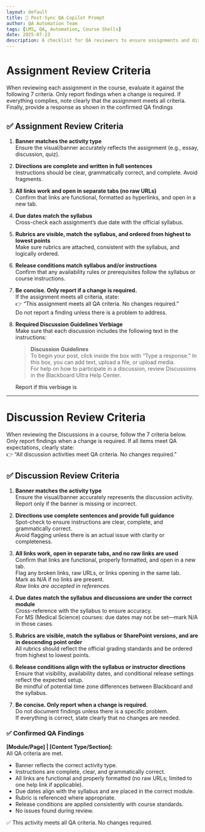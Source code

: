 ```yaml
---
layout: default
title: 🧠 Post-Sync QA Copilot Prompt  
author: QA Automation Team  
tags: [LMS, QA, Automation, Course Shells]  
date: 2025-07-23 
description: A checklist for QA reviewers to ensure assignments and discussions meet LMS standards and syllabus requirements.
---
```

# Assignment Review Criteria

When reviewing each assignment in the course, evaluate it against the following 7 criteria. Only report findings when a change is required. If everything complies, note clearly that the assignment meets all criteria. Finally, provide a response as shown in the confirmed QA findings

## ✅ Assignment Review Criteria

1. **Banner matches the activity type**  
   Ensure the visual/banner accurately reflects the assignment (e.g., essay, discussion, quiz).

2. **Directions are complete and written in full sentences**  
   Instructions should be clear, grammatically correct, and complete. Avoid fragments.

3. **All links work and open in separate tabs (no raw URLs)**  
   Confirm that links are functional, formatted as hyperlinks, and open in a new tab.

4. **Due dates match the syllabus**  
   Cross-check each assignment’s due date with the official syllabus.

5. **Rubrics are visible, match the syllabus, and ordered from highest to lowest points**  
   Make sure rubrics are attached, consistent with the syllabus, and logically ordered.

6. **Release conditions match syllabus and/or instructions**  
   Confirm that any availability rules or prerequisites follow the syllabus or course instructions.

7. **Be concise. Only report if a change is required.**  
   If the assignment meets all criteria, state:  
   👉 “This assignment meets all QA criteria. No changes required.”  
   Do not report a finding unless there is a problem to address.

8. **Required Discussion Guidelines Verbiage**  
   Make sure that each discussion includes the following text in the instructions:

   > **Discussion Guidelines**  
   > To begin your post, click inside the box with “Type a response.” In this box, you can add text, upload a file, or upload media.  
   > For help on how to participate in a discussion, review Discussions in the Blackboard Ultra Help Center.

   Report if this verbiage is
---

# Discussion Review Criteria

When reviewing the Discussions in a course, follow the 7 criteria below. Only report findings when a change is required. If all items meet QA expectations, clearly state:  
👉 “All discussion activities meet QA criteria. No changes required.”

## ✅ Discussion Review Criteria

1. **Banner matches the activity type**  
   Ensure the visual/banner accurately represents the discussion activity.  
   Report only if the banner is missing or incorrect.

2. **Directions use complete sentences and provide full guidance**  
   Spot-check to ensure instructions are clear, complete, and grammatically correct.  
   Avoid flagging unless there is an actual issue with clarity or completeness.

3. **All links work, open in separate tabs, and no raw links are used**  
   Confirm that links are functional, properly formatted, and open in a new tab.  
   Flag any broken links, raw URLs, or links opening in the same tab.  
   Mark as N/A if no links are present.  
   *Raw links are accepted in references.*

4. **Due dates match the syllabus and discussions are under the correct module**  
   Cross-reference with the syllabus to ensure accuracy.  
   For MS (Medical Science) courses: due dates may not be set—mark N/A in those cases.

5. **Rubrics are visible, match the syllabus or SharePoint versions, and are in descending point order**  
   All rubrics should reflect the official grading standards and be ordered from highest to lowest points.

6. **Release conditions align with the syllabus or instructor directions**  
   Ensure that visibility, availability dates, and conditional release settings reflect the expected setup.  
   Be mindful of potential time zone differences between Blackboard and the syllabus.

7. **Be concise. Only report when a change is required.**  
   Do not document findings unless there is a specific problem.  
   If everything is correct, state clearly that no changes are needed.

### ✅ Confirmed QA Findings

**[Module/Page] | [Content Type/Section]:**  
All QA criteria are met.  
- Banner reflects the correct activity type.  
- Instructions are complete, clear, and grammatically correct.  
- All links are functional and properly formatted (no raw URLs; limited to one help link if applicable).  
- Due dates align with the syllabus and are placed in the correct module.  
- Rubric is referenced where appropriate.  
- Release conditions are applied consistently with course standards.  
- No issues found during review.

✅ This activity meets all QA criteria. No changes required.
